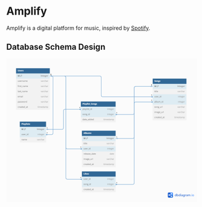 # Amplify

Amplify is a digital platform for music, inspired by [Spotify](https://open.spotify.com/?).

## Database Schema Design
![](./images//amplify-db-schema.png)
